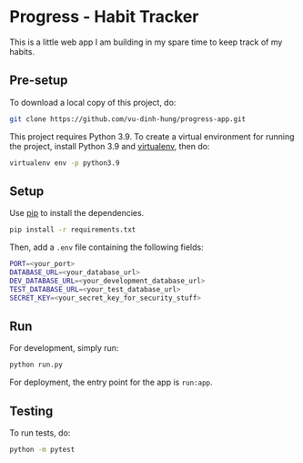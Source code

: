 # Progress - Habit Tracker

This is a little web app I am building in my spare time to keep track of my habits.

## Pre-setup

To download a local copy of this project, do:

```bash
git clone https://github.com/vu-dinh-hung/progress-app.git
```

This project requires Python 3.9. To create a virtual environment for running the project, install Python 3.9 and [virtualenv](https://pypi.org/project/virtualenv/), then do:

```bash
virtualenv env -p python3.9
```


## Setup

Use [pip](https://pip.pypa.io/en/stable/) to install the dependencies.

```bash
pip install -r requirements.txt
```

Then, add a `.env` file containing the following fields:

```bash
PORT=<your_port>
DATABASE_URL=<your_database_url>
DEV_DATABASE_URL=<your_development_database_url>
TEST_DATABASE_URL=<your_test_database_url>
SECRET_KEY=<your_secret_key_for_security_stuff>
```

## Run

For development, simply run:

```bash
python run.py
```

For deployment, the entry point for the app is `run:app`.

## Testing

To run tests, do:

```bash
python -m pytest
```
